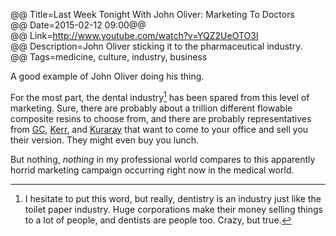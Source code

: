 @@ Title=Last Week Tonight With John Oliver: Marketing To Doctors  
@@ Date=2015-02-12 09:00@@   
@@ Link=http://www.youtube.com/watch?v=YQZ2UeOTO3I  
@@ Description=John Oliver sticking it to the pharmaceutical industry.  
@@ Tags=medicine, culture, industry, business  

A good example of John Oliver doing his thing. 

For the most part, the dental industry[^1] has been spared from this level of marketing. Sure, there are probably about a trillion different flowable composite resins to choose from, and there are probably representatives from [GC](http://www.gcamerica.com/), [Kerr](http://www.kerrdental.com/kerrdental-composites-2), and [Kuraray](http://kuraraydental.com/) that want to come to your office and sell you their version. They might even buy you lunch. 

But nothing, *nothing* in my professional world compares to this apparently horrid marketing campaign occurring right now in the medical world. 

[^1]: I hesitate to put this word, but really, dentistry is an industry just like the toilet paper industry. Huge corporations make their money selling things to a lot of people, and dentists are people too. Crazy, but true.